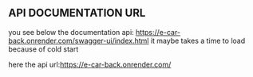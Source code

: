 ## API DOCUMENTATION URL
you see below the documentation api:
https://e-car-back.onrender.com/swagger-ui/index.html
it maybe takes a time to load because of cold start

here the api url:https://e-car-back.onrender.com/
